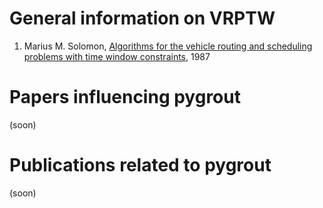 # General information on VRPTW #

  1. Marius M. Solomon, [Algorithms for the vehicle routing and scheduling problems with time window constraints](http://www.jstor.org/stable/10.2307/170697), 1987

# Papers influencing pygrout #
(soon)

# Publications related to pygrout #
(soon)